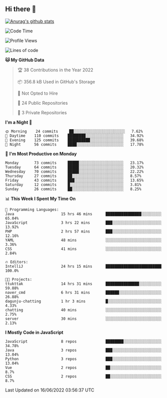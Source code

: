 ## Hi there 👋

[![Anurag's github stats](https://github-readme-stats.vercel.app/api?username=Songwonseok)](https://github.com/anuraghazra/github-readme-stats)



<!--START_SECTION:waka-->
![Code Time](http://img.shields.io/badge/Code%20Time-1%2C564%20hrs%2047%20mins-blue)

![Profile Views](http://img.shields.io/badge/Profile%20Views-0-blue)

![Lines of code](https://img.shields.io/badge/From%20Hello%20World%20I%27ve%20Written-3%20Million%20lines%20of%20code-blue)

**🐱 My GitHub Data** 

> 🏆 38 Contributions in the Year 2022
 > 
> 📦 356.8 kB Used in GitHub's Storage 
 > 
> 🚫 Not Opted to Hire
 > 
> 📜 24 Public Repositories 
 > 
> 🔑 3 Private Repositories  
 > 
**I'm a Night 🦉** 

```text
🌞 Morning    24 commits     ██░░░░░░░░░░░░░░░░░░░░░░░   7.62% 
🌆 Daytime    110 commits    ████████░░░░░░░░░░░░░░░░░   34.92% 
🌃 Evening    125 commits    ██████████░░░░░░░░░░░░░░░   39.68% 
🌙 Night      56 commits     ████░░░░░░░░░░░░░░░░░░░░░   17.78%

```
📅 **I'm Most Productive on Monday** 

```text
Monday       73 commits     █████░░░░░░░░░░░░░░░░░░░░   23.17% 
Tuesday      64 commits     █████░░░░░░░░░░░░░░░░░░░░   20.32% 
Wednesday    70 commits     █████░░░░░░░░░░░░░░░░░░░░   22.22% 
Thursday     27 commits     ██░░░░░░░░░░░░░░░░░░░░░░░   8.57% 
Friday       43 commits     ███░░░░░░░░░░░░░░░░░░░░░░   13.65% 
Saturday     12 commits     █░░░░░░░░░░░░░░░░░░░░░░░░   3.81% 
Sunday       26 commits     ██░░░░░░░░░░░░░░░░░░░░░░░   8.25%

```


📊 **This Week I Spent My Time On** 

```text
💬 Programming Languages: 
Java                     15 hrs 46 mins      ████████████████░░░░░░░░░   65.04% 
JavaScript               3 hrs 22 mins       ███░░░░░░░░░░░░░░░░░░░░░░   13.92% 
PHP                      2 hrs 57 mins       ███░░░░░░░░░░░░░░░░░░░░░░   12.16% 
YAML                     48 mins             ░░░░░░░░░░░░░░░░░░░░░░░░░   3.36% 
CSS                      41 mins             ░░░░░░░░░░░░░░░░░░░░░░░░░   2.84%

🔥 Editors: 
IntelliJ                 24 hrs 15 mins      █████████████████████████   100.0%

🐱‍💻 Projects: 
ttukttak                 14 hrs 31 mins      ███████████████░░░░░░░░░░   59.88% 
naver_cmd                6 hrs 31 mins       ██████░░░░░░░░░░░░░░░░░░░   26.88% 
dagunju-chatting         1 hr 3 mins         █░░░░░░░░░░░░░░░░░░░░░░░░   4.33% 
chatting                 40 mins             ░░░░░░░░░░░░░░░░░░░░░░░░░   2.75% 
server                   30 mins             ░░░░░░░░░░░░░░░░░░░░░░░░░   2.13%

```

**I Mostly Code in JavaScript** 

```text
JavaScript               8 repos             ████████░░░░░░░░░░░░░░░░░   34.78% 
Java                     3 repos             ███░░░░░░░░░░░░░░░░░░░░░░   13.04% 
Python                   3 repos             ███░░░░░░░░░░░░░░░░░░░░░░   13.04% 
Vue                      2 repos             ██░░░░░░░░░░░░░░░░░░░░░░░   8.7% 
CSS                      2 repos             ██░░░░░░░░░░░░░░░░░░░░░░░   8.7%

```



 Last Updated on 16/06/2022 03:56:37 UTC
<!--END_SECTION:waka-->
